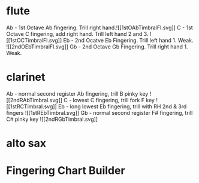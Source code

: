 # flute
Ab - 1st Octave Ab fingering. Trill right hand.![[1stOAbTimbralFl.svg]]
C - 1st Octave C fingering, add right hand. Trill left hand 2 and 3.
![[1stOCTimbralFl.svg]]
Eb - 2nd Ocatve Eb Fingering. Trill left hand 1. Weak.
![[2ndOEbTimbralFl.svg]]
Gb - 2nd Octave Gb Fingering. Trill right hand 1. Weak.


# clarinet
Ab - normal second register Ab fingering, trill B pinky key
![[2ndRAbTimbral.svg]]
C - lowest C fingering, trill fork F key
![[1stRCTimbral.svg]]
Eb - long lowest Eb fingering, trill with RH 2nd & 3rd fingers
![[1stREbTimbral.svg]]
Gb - normal second register F# fingering, trill C# pinky key
![[2ndRGbTimbral.svg]]

# alto sax



# Fingering Chart Builder


